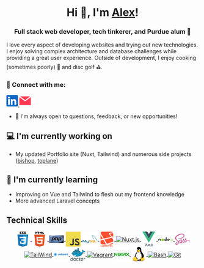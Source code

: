 <h1 align="center">Hi 👋, I'm <a href="https://www.alexriley.me/" target="_blank" rel="noreferrer">Alex</a>!</h1>
<h3 align="center">Full stack web developer, tech tinkerer, and Purdue alum 🚂</h3>

I love every aspect of developing websites and trying out new technologies. I enjoy solving complex architecture and database challenges while providing a great user experience. Outside of development, I enjoy cooking (sometimes poorly) 🍳 and disc golf ⛳. 

### 🤝 Connect with me:
<a href="https://www.linkedin.com/in/alexriley1223" target="_blank" rel="noreferrer">
  <img src="https://raw.githubusercontent.com/alexriley1223/alexriley1223/main/images/linkedin.svg" alt="Alex Riley - LinkedIn" width="30px"/>
</a>
<a href="mailto:alexriley1223@gmail.com">
  <img src="https://raw.githubusercontent.com/alexriley1223/alexriley1223/main/images/email.svg" alt="Alex Riley - Email" width="30px"/>
</a>

- 💬 I'm always open to questions, feedback, or new opportunities!

## 💻 I'm currently working on
- My updated Portfolio site (Nuxt, Tailwind) and numerous side projects (<a href="https://github.com/alexriley1223/bishop" target="_blank" rel="noreferrer">bishop</a>, <a href="https://github.com/alexriley1223/toplane" target="_blank" rel="noreferrer">toplane</a>)

## 🧠 I'm currently learning
- Improving on Vue and Tailwind to flesh out my frontend knowledge
- More advanced Laravel concepts

## Technical Skills

<div align="center">
<a href="https://www.w3schools.com/css/" target="blank">
<img align="center" src="https://raw.githubusercontent.com/devicons/devicon/master/icons/css3/css3-original-wordmark.svg" alt="Css3" height="40" width="40" />
</a>
<a href="https://www.w3.org/html/" target="blank">
<img align="center" src="https://raw.githubusercontent.com/devicons/devicon/master/icons/html5/html5-original-wordmark.svg" alt="Html5" height="40" width="40" />
</a>
<a href="https://www.php.net" target="blank">
<img align="center" src="https://raw.githubusercontent.com/devicons/devicon/master/icons/php/php-original.svg" alt="PHP" height="40" width="40" />
</a>
<a href="https://developer.mozilla.org/en-US/docs/Web/JavaScript" target="blank">
<img align="center" src="https://raw.githubusercontent.com/devicons/devicon/master/icons/javascript/javascript-original.svg" alt="JavaScript" height="40" width="40" />
</a>
<a href="https://www.mysql.com/" target="blank">
<img align="center" src="https://raw.githubusercontent.com/devicons/devicon/master/icons/mysql/mysql-original-wordmark.svg" alt="MySQL" height="40" width="40" />
</a>
  
<a href="https://laravel.com/" target="blank">
<img align="center" src="https://raw.githubusercontent.com/devicons/devicon/master/icons/laravel/laravel-plain-wordmark.svg" alt="Laravel" height="40" width="40" />
</a>
<a href="https://nuxtjs.org/" target="blank">
<img align="center" src="https://www.vectorlogo.zone/logos/nuxtjs/nuxtjs-icon.svg" alt="Nuxt.js" height="40" width="40" />
</a>

<a href="https://vuejs.org/" target="blank">
<img align="center" src="https://raw.githubusercontent.com/devicons/devicon/master/icons/vuejs/vuejs-original-wordmark.svg" alt="Vue" height="40" width="40" />
</a>
<a href="https://nodejs.org" target="blank">
<img align="center" src="https://raw.githubusercontent.com/devicons/devicon/master/icons/nodejs/nodejs-original-wordmark.svg" alt="Node.js" height="40" width="40" />
</a>
<a href="https://sass-lang.com" target="blank">
<img align="center" src="https://raw.githubusercontent.com/devicons/devicon/master/icons/sass/sass-original.svg" alt="Sass" height="40" width="40" />
</a>
<a href="https://tailwindcss.com/" target="blank">
<img align="center" src="https://www.vectorlogo.zone/logos/tailwindcss/tailwindcss-icon.svg" alt="TailWind" height="40" width="40" />
</a>
  
<a href="https://webpack.js.org" target="blank">
<img align="center" src="https://raw.githubusercontent.com/devicons/devicon/d00d0969292a6569d45b06d3f350f463a0107b0d/icons/webpack/webpack-original-wordmark.svg" alt="Webpack" height="40" width="40" />
</a>

<a href="https://www.docker.com/" target="blank">
<img align="center" src="https://raw.githubusercontent.com/devicons/devicon/master/icons/docker/docker-original-wordmark.svg" alt="Docker" height="40" width="40" />
</a>
<a href="https://www.vagrantup.com/" target="blank">
<img align="center" src="https://www.vectorlogo.zone/logos/vagrantup/vagrantup-icon.svg" alt="Vagrant" height="40" width="40" />
</a>

<a href="https://www.nginx.com" target="blank">
<img align="center" src="https://raw.githubusercontent.com/devicons/devicon/master/icons/nginx/nginx-original.svg" alt="Nginx" height="40" width="40" />
</a>
<a href="https://www.linux.org/" target="blank">
<img align="center" src="https://raw.githubusercontent.com/devicons/devicon/master/icons/linux/linux-original.svg" alt="Linux" height="40" width="40" />
</a>
<a href="https://www.gnu.org/software/bash/" target="blank">
<img align="center" src="https://www.vectorlogo.zone/logos/gnu_bash/gnu_bash-icon.svg" alt="Bash" height="40" width="40" />
</a>
<a href="https://git-scm.com/" target="blank">
<img align="center" src="https://www.vectorlogo.zone/logos/git-scm/git-scm-icon.svg" alt="Git" height="40" width="40" />
</a>
</div>
<br>
